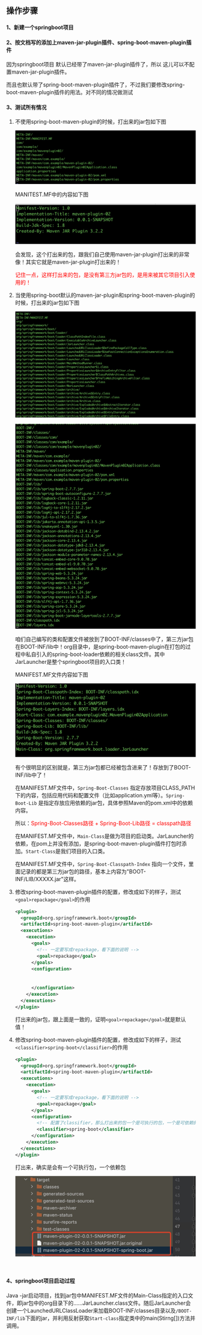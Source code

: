 ## 操作步骤



#### 1、新建一个springboot项目



#### 2、按文档写的添加上maven-jar-plugin插件、spring-boot-maven-plugin插件

因为springboot项目 默认已经带了maven-jar-plugin插件了，所以 这儿可以不配置maven-jar-plugin插件。

而且也默认带了spring-boot-maven-plugin插件了，不过我们要修改spring-boot-maven-plugin插件的用法。对不同的情况做测试



#### 3、测试所有情况

1. 不使用spring-boot-maven-plugin的时候，打出来的jar包如下图

   ![avatar](../../../images/WechatIMG439.jpeg)

   MANITEST.MF中的内容如下图

   ![avatar](../../../images/WechatIMG440.jpeg)

   会发现，这个打出来的包，跟我们自己使用maven-jar-plugin打出来的非常像！其实它就是maven-jar-plugin打出来的！

   <font color="red">记住一点，这样打出来的包，是没有第三方jar包的，是用来被其它项目引入使用的！</font>

2. 当使用spring-boot默认的maven-jar-plugin和spring-boot-maven-plugin的时候，打出来的jar包如下图

   ![avatar](../../../images/WechatIMG441.jpeg)

   ![avatar](../../../images/WechatIMG442.jpeg)

   咱们自己编写的类和配置文件被放到了BOOT-INF/classes中了，第三方jar包在BOOT-INF/lib中！org目录中，是spring-boot-maven-plugin在打包的过程中私自引入的spring-boot-loader依赖的相关class文件。其中JarLauncher是整个springboot项目的入口类！

   

   MANIFEST.MF文件内容如下图

   ![avatar](../../../images/WechatIMG443.jpeg)

   有个很明显的区别就是，第三方jar包都已经被包含进来了！存放到了BOOT-INF/lib中了！

   在MANIFEST.MF文件中，`Spring-Boot-Classes` 指定存放项目CLASS_PATH下的内容，包括应用代码和配置文件（比如application.yml等）。`Spring-Boot-Lib` 是指定存放应用依赖的jar包，具体参照Maven的pom.xml中的依赖内容。

   所以：<font color="red">Spring-Boot-Classes路径 + Spring-Boot-Lib路径 = classpath路径</font>

   在MANIFEST.MF文件中，`Main-Class`是做为项目的启动类。JarLauncher的依赖，在pom上并没有添加，是spring-boot-maven-plugin插件打包时添加。`Start-Class`是我们项目的入口类。

   在MANIFEST.MF文件中，`Spring-Boot-Classpath-Index` 指向一个文件，里面记录的都是第三方jar包的路径，基本上内容为"BOOT-INF/LIB/XXXXX.jar"这样。

   

3. 修改spring-boot-maven-plugin插件的配置，修改成如下的样子，测试`<goal>repackage</goal>`的作用

   ```xml
   <plugin>
     <groupId>org.springframework.boot</groupId>
     <artifactId>spring-boot-maven-plugin</artifactId>
     <executions>
       <execution>
         <goals>
           <!-- 一定要写成repackage，看下面的说明 -->
           <goal>repackage</goal>
         </goals>
         <configuration>
   
   
         </configuration>
       </execution>
     </executions>
   </plugin>
   ```

   打出来的jar包，跟上面是一致的，证明`<goal>repackage</goal>`就是默认值！

4. 修改spring-boot-maven-plugin插件的配置，修改成如下的样子，测试`<classifier>spring-boot</classifier>`的作用

   ```xml
   <plugin>
     <groupId>org.springframework.boot</groupId>
     <artifactId>spring-boot-maven-plugin</artifactId>
     <executions>
       <execution>
         <goals>
           <!-- 一定要写成repackage，看下面的说明 -->
           <goal>repackage</goal>
         </goals>
         <configuration>
           <!-- 配置了classifier，那么打出来的包一个是可执行的包，一个是可依赖的包 -->
           <classifier>spring-boot</classifier>
         </configuration>
       </execution>
     </executions>
   </plugin>
   ```

   打出来，确实是会有一个可执行包，一个依赖包

   ![avatar](../../../images/WechatIMG444.jpeg)

​		

#### 4、springboot项目启动过程

Java -jar启动项目，找到jar包中MANIFEST.MF文件的Main-Class指定的入口文件，即jar包中的org目录下的......JarLauncher.class文件。随后JarLauncher会创建一个LaunchedURLClassLoader来加载BOOT-INF/classes目录以及`/BOOT-INF/lib`下面的jar，并利用反射获取`Start-class`指定类中的main(Stirng[])方法并调用。